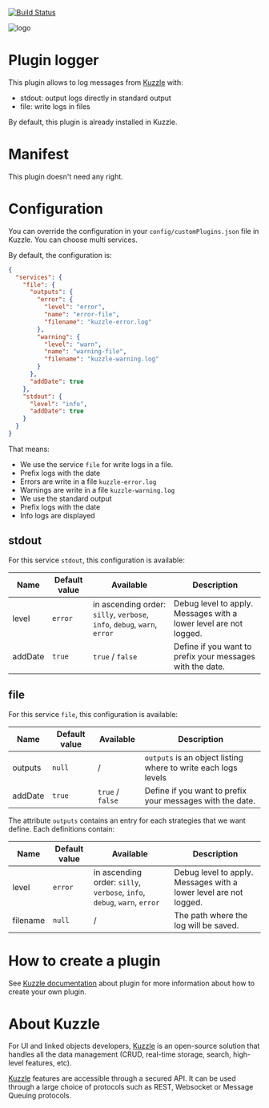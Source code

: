 [![Build Status](https://travis-ci.org/kuzzleio/kuzzle-plugin-logger.svg?branch=master)](https://travis-ci.org/kuzzleio/kuzzle-plugin-logger)

![logo](https://raw.githubusercontent.com/kuzzleio/kuzzle/master/docs/images/logo.png)

# Plugin logger

This plugin allows to log messages from [Kuzzle](https://github.com/kuzzleio/kuzzle) with:
* stdout: output logs directly in standard output
* file: write logs in files

By default, this plugin is already installed in Kuzzle.

# Manifest

This plugin doesn't need any right.

# Configuration

You can override the configuration in your `config/customPlugins.json` file in Kuzzle.
You can choose multi services.

By default, the configuration is:

```json
{
  "services": {
    "file": {
      "outputs": {
        "error": {
          "level": "error",
          "name": "error-file",
          "filename": "kuzzle-error.log"
        },
        "warning": {
          "level": "warn",
          "name": "warning-file",
          "filename": "kuzzle-warning.log"
        }
      },
      "addDate": true
    },
    "stdout": {
      "level": "info",
      "addDate": true
    }
  }
}
```

That means:
* We use the service `file` for write logs in a file.
 * Prefix logs with the date
 * Errors are write in a file `kuzzle-error.log`
 * Warnings are write in a file `kuzzle-warning.log`
* We use the standard output
 * Prefix logs with the date
 * Info logs are displayed

## stdout

For this service `stdout`, this configuration is available:

| Name | Default value | Available | Description                 |
|------|---------------|-----------|-----------------------------|
| level | `error`   | in ascending order: `silly`, `verbose`, `info`, `debug`, `warn`, `error` | Debug level to apply. Messages with a lower level are not logged. |
| addDate | `true` | `true` / `false` | Define if you want to prefix your messages with the date. |

## file

For this service `file`, this configuration is available:

| Name | Default value | Available | Description                 |
|------|---------------|-----------|-----------------------------|
| outputs | `null` | / | `outputs` is an object listing where to write each logs levels |
| addDate | `true` | `true` / `false` | Define if you want to prefix your messages with the date. |


The attribute `outputs` contains an entry for each strategies that we want define. Each definitions contain:

| Name | Default value | Available | Description                 |
|------|---------------|-----------|-----------------------------|
| level | `error`   | in ascending order: `silly`, `verbose`, `info`, `debug`, `warn`, `error` | Debug level to apply. Messages with a lower level are not logged. |
| filename | `null` | / | The path where the log will be saved. |

# How to create a plugin

See [Kuzzle documentation](https://github.com/kuzzleio/kuzzle/blob/develop/docs/plugins.md) about plugin for more information about how to create your own plugin.

# About Kuzzle

For UI and linked objects developers, [Kuzzle](https://github.com/kuzzleio/kuzzle) is an open-source solution that handles all the data management
(CRUD, real-time storage, search, high-level features, etc).

[Kuzzle](https://github.com/kuzzleio/kuzzle) features are accessible through a secured API. It can be used through a large choice of protocols such as REST, Websocket or Message Queuing protocols.